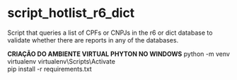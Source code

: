 # script_hotlist_r6_dict
Script that queries a list of CPFs or CNPJs in the r6 or dict database to validate whether there are reports in any of the databases.

**CRIAÇÃO DO AMBIENTE VIRTUAL PHYTON NO WINDOWS**
python -m venv virtualenv
virtualenv\Scripts\Activate  
pip install -r requirements.txt
